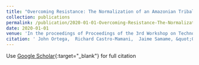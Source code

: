 ```yaml
---
title: "Overcoming Resistance: The Normalization of an Amazonian Tribal Language"
collection: publications
permalink: /publication/2020-01-01-Overcoming-Resistance-The-Normalization-of-an-Amazonian-Tribal-Language
date: 2020-01-01
venue: 'In the proceedings of Proceedings of the 3rd Workshop on Technologies for MT of Low Resource Languages'
citation: ' John Ortega,  Richard Castro-Mamani,  Jaime Samame, &quot;Overcoming Resistance: The Normalization of an Amazonian Tribal Language.&quot; In the proceedings of Proceedings of the 3rd Workshop on Technologies for MT of Low Resource Languages, 2020.'
---
```

Use [Google Scholar](https://scholar.google.com/scholar?q=Overcoming+Resistance:+The+Normalization+of+an+Amazonian+Tribal+Language){:target="_blank"} for full citation